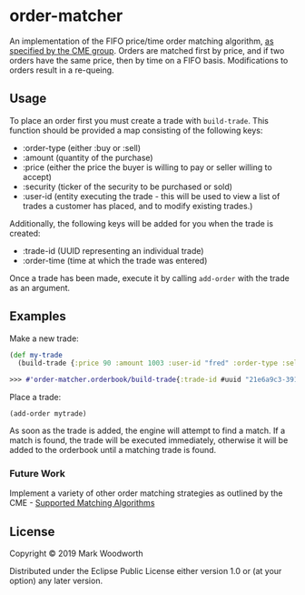# order-matcher

An implementation of the FIFO price/time order matching algorithm, [as specified by the CME group](https://www.cmegroup.com/confluence/display/EPICSANDBOX/Supported+Matching+Algorithms#SupportedMatchingAlgorithms-FIFO).  Orders are matched first by price, and if two orders have the same price, then by time on a FIFO basis.  Modifications to orders result in a re-queing. 

## Usage

To place an order first you must create a trade with `build-trade`.  This function should be provided a map consisting of the following keys:

- :order-type (either :buy or :sell)
- :amount (quantity of the purchase)
- :price (either the price the buyer is willing to pay or seller willing to accept)
- :security (ticker of the security to be purchased or sold)
- :user-id (entity executing the trade - this will be used to view a list of trades a customer has placed, and to modify existing trades.)

Additionally, the following keys will be added for you when the trade is created:
- :trade-id (UUID representing an individual trade)
- :order-time (time at which the trade was entered)
 
 Once a trade has been made, execute it by calling `add-order` with the trade as an argument.

## Examples

Make a new trade:

```clojure
(def my-trade
  (build-trade {:price 90 :amount 1003 :user-id "fred" :order-type :sell})
```

```clojure
>>> #'order-matcher.orderbook/build-trade{:trade-id #uuid "21e6a9c3-3918-4614-9c92-ee748a9b90f6", :trade {:price 90, :amount 1003, :user-id "fred", :order-type :sell, :order-time #object[java.time.LocalDateTime 0x1e7dc670 "2020-01-20T17:26:46.673"]}}
```

Place a trade:

`(add-order mytrade)`

As soon as the trade is added, the engine will attempt to find a match.  If a match is found, the trade will be executed immediately, otherwise it will be added to the orderbook until a matching trade is found.


### Future Work
Implement a variety of other order matching strategies as outlined by the CME - [Supported Matching Algorithms](https://www.cmegroup.com/confluence/display/EPICSANDBOX/Supported+Matching+Algorithms)

## License

Copyright © 2019 Mark Woodworth

Distributed under the Eclipse Public License either version 1.0 or (at
your option) any later version.
